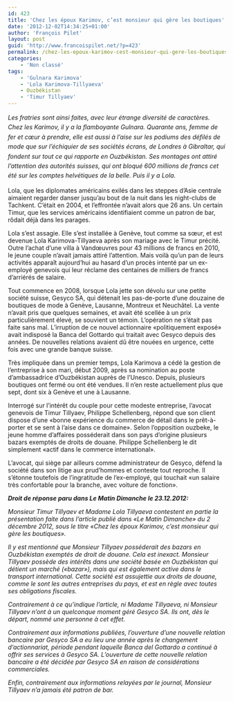 ```yaml
---
id: 423
title: 'Chez les époux Karimov, c’est monsieur qui gère les boutiques'
date: '2012-12-02T14:34:25+01:00'
author: 'François Pilet'
layout: post
guid: 'http://www.francoispilet.net/?p=423'
permalink: /chez-les-epoux-karimov-cest-monsieur-qui-gere-les-boutiques/
categories:
    - 'Non classé'
tags:
    - 'Gulnara Karimova'
    - 'Lola Karimova-Tillyaeva'
    - Ouzbékistan
    - 'Timur Tillyaev'
---
```


*<span style="line-height: 1.6em;">Les fratries sont ainsi faites, avec leur étrange diversité de caractères. Chez les Karimov, il y a la flamboyante Gulnara. Quarante ans, femme de fer et cœur à prendre, elle est aussi à l’aise sur les podiums des défilés de mode que sur l’échiquier de ses sociétés écrans, de Londres à Gibraltar, qui fondent sur tout ce qui rapporte en Ouzbékistan. Ses montages ont attiré l’attention des autorités suisses, qui ont bloqué 600 millions de francs cet été sur les comptes helvétiques de la belle. Puis il y a Lola.</span>*

Lola, que les diplomates américains exilés dans les steppes d’Asie centrale aimaient regarder danser jusqu’au bout de la nuit dans les night-clubs de Tachkent. C’était en 2004, et l’effrontée n’avait alors que 26 ans. Un certain Timur, que les services américains identifiaient comme un patron de bar, rôdait déjà dans les parages.

Lola s’est assagie. Elle s’est installée à Genève, tout comme sa sœur, et est devenue Lola Karimova-Tillyaeva après son mariage avec le Timur précité. Outre l’achat d’une villa à Vandœuvres pour 43 millions de francs en 2010, le jeune couple n’avait jamais attiré l’attention. Mais voilà qu’un pan de leurs activités apparaît aujourd’hui au hasard d’un procès intenté par un ex-employé genevois qui leur réclame des centaines de milliers de francs d’arriérés de salaire.

Tout commence en 2008, lorsque Lola jette son dévolu sur une petite société suisse, Gesyco SA, qui détenait les pas-de-porte d’une douzaine de boutiques de mode à Genève, Lausanne, Montreux et Neuchâtel. La vente n’avait pris que quelques semaines, et avait été scellée à un prix particulièrement élevé, se souvient un témoin. L’opération ne s’était pas faite sans mal. L’irruption de ce nouvel actionnaire «politiquement exposé» avait indisposé la Banca del Gottardo qui traitait avec Gesyco depuis des années. De nouvelles relations avaient dû être nouées en urgence, cette fois avec une grande banque suisse.

Très impliquée dans un premier temps, Lola Karimova a cédé la gestion de l’entreprise à son mari, début 2009, après sa nomination au poste d’ambassadrice d’Ouzbékistan auprès de l’Unesco. Depuis, plusieurs boutiques ont fermé ou ont été vendues. Il n’en reste actuellement plus que sept, dont six à Genève et une à Lausanne.

Interrogé sur l’intérêt du couple pour cette modeste entreprise, l’avocat genevois de Timur Tillyaev, Philippe Schellenberg, répond que son client dispose d’une «bonne expérience du commerce de détail dans le prêt-à-porter et se sent à l’aise dans ce domaine». Selon l’opposition ouzbeke, le jeune homme d’affaires posséderait dans son pays d’origine plusieurs bazars exemptés de droits de douane. Philippe Schellenberg le dit simplement «actif dans le commerce international».

L’avocat, qui siège par ailleurs comme administrateur de Gesyco, défend la société dans son litige aux prud’hommes et conteste tout reproche. Il s’étonne toutefois de l’ingratitude de l’ex-employé, qui touchait «un salaire très confortable pour la branche, avec voiture de fonction».

***Droit de réponse paru dans Le Matin Dimanche le 23.12.2012:***

 *Monsieur Timur Tillyaev et Madame Lola Tillyaeva contestent en partie la présentation faite dans l’article publié dans «Le Matin Dimanche» du 2 décembre 2012, sous le titre «Chez les époux Karimov, c’est monsieur qui gère les boutiques».*

*Il y est mentionné que Monsieur Tillyaev posséderait des bazars en Ouzbékistan exemptés de droit de douane. Cela est inexact. Monsieur Tillyaev possède des intérêts dans une société basée en Ouzbékistan qui détient un marché («bazar»), mais qui est également active dans le transport international. Cette société est assujettie aux droits de douane, comme le sont les autres entreprises du pays, et est en règle avec toutes ses obligations fiscales.*

*Contrairement à ce qu’indique l’article, ni Madame Tillyaeva, ni Monsieur Tillyaev n’ont à un quelconque moment géré Gesyco SA. Ils ont, dès le départ, nommé une personne à cet effet.*

*Contrairement aux informations publiées, l’ouverture d’une nouvelle relation bancaire par Gesyco SA a eu lieu une année après le changement d’actionnariat, période pendant laquelle Banca del Gottardo a continué à offrir ses services à Gesyco SA. L’ouverture de cette nouvelle relation bancaire a été décidée par Gesyco SA en raison de considérations commerciales.*

*Enfin, contrairement aux informations relayées par le journal, Monsieur Tillyaev n’a jamais été patron de bar.*